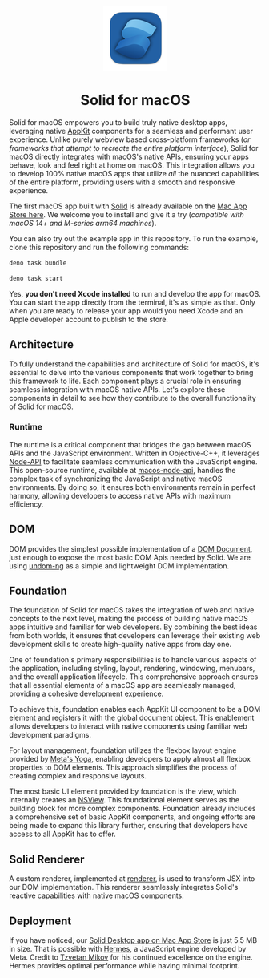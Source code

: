 <p align="center">
  <img src="./icon//icon-128.png" alt="Solid for macOS">
</p>

<h1 align="center">Solid for macOS</h1>

Solid for macOS empowers you to build truly native desktop apps, leveraging
native [AppKit](https://developer.apple.com/documentation/appkit) components for
a seamless and performant user experience. Unlike purely webview based
cross-platform frameworks (_or frameworks that attempt to recreate the entire
platform interface_), Solid for macOS directly integrates with macOS's native
APIs, ensuring your apps behave, look and feel right at home on macOS. This
integration allows you to develop 100% native macOS apps that utilize _all_ the
nuanced capabilities of the entire platform, providing users with a smooth and
responsive experience.

The first macOS app built with [Solid](https://www.solidjs.com/) is already
available on the
[Mac App Store here](https://apps.apple.com/us/app/solid-for-macos/id1574916360).
We welcome you to install and give it a try (_compatible with macOS 14+ and
M-series arm64 machines_).

You can also try out the example app in this repository. To run the example,
clone this repository and run the following commands:

```bash
deno task bundle
```

```bash
deno task start
```

Yes, **you don't need Xcode installed** to run and develop the app for macOS.
You can start the app directly from the terminal, it's as simple as that. Only
when you are ready to release your app would you need Xcode and an Apple
developer account to publish to the store.

## Architecture

To fully understand the capabilities and architecture of Solid for macOS, it's
essential to delve into the various components that work together to bring this
framework to life. Each component plays a crucial role in ensuring seamless
integration with macOS native APIs. Let's explore these components in detail to
see how they contribute to the overall functionality of Solid for macOS.

### Runtime

The runtime is a critical component that bridges the gap between macOS APIs and
the JavaScript environment. Written in Objective-C++, it leverages
[Node-API](https://nodejs.org/api/n-api.html#node-api) to facilitate seamless
communication with the JavaScript engine. This open-source runtime, available at
[macos-node-api](https://github.com/NativeScript/runtime-node-api), handles the
complex task of synchronizing the JavaScript and native macOS environments. By
doing so, it ensures both environments remain in perfect harmony, allowing
developers to access native APIs with maximum efficiency.

## DOM

DOM provides the simplest possible implementation of a
[DOM Document](https://developer.mozilla.org/en-US/docs/Web/API/Document_Object_Model),
just enough to expose the most basic DOM Apis needed by Solid. We are using
[undom-ng](https://github.com/ClassicOldSong/undom-ng) as a simple and
lightweight DOM implementation.

## Foundation

The foundation of Solid for macOS takes the integration of web and native
concepts to the next level, making the process of building native macOS apps
intuitive and familiar for web developers. By combining the best ideas from both
worlds, it ensures that developers can leverage their existing web development
skills to create high-quality native apps from day one.

One of foundation's primary responsibilities is to handle various aspects of the
application, including styling, layout, rendering, windowing, menubars, and the
overall application lifecycle. This comprehensive approach ensures that all
essential elements of a macOS app are seamlessly managed, providing a cohesive
development experience.

To achieve this, foundation enables each AppKit UI component to be a DOM element
and registers it with the global document object. This enablement allows
developers to interact with native components using familiar web development
paradigms.

For layout management, foundation utilizes the flexbox layout engine provided by
[Meta's Yoga](https://github.com/facebook/yoga), enabling developers to apply
almost all flexbox properties to DOM elements. This approach simplifies the
process of creating complex and responsive layouts.

The most basic UI element provided by foundation is the view, which internally
creates an [NSView](https://developer.apple.com/documentation/appkit/nsview).
This foundational element serves as the building block for more complex
components. Foundation already includes a comprehensive set of basic AppKit
components, and ongoing efforts are being made to expand this library further,
ensuring that developers have access to all AppKit has to offer.

## Solid Renderer

A custom renderer, implemented at [renderer](./solid-native/renderer.js), is
used to transform JSX into our DOM implementation. This renderer seamlessly
integrates Solid's reactive capabilities with native macOS components.

## Deployment

If you have noticed, our
[Solid Desktop app on Mac App Store](https://apps.apple.com/us/app/solid-for-macos/id1574916360)
is just 5.5 MB in size. That is possible with
[Hermes](https://github.com/facebook/hermes), a JavaScript engine developed by
Meta. Credit to [Tzvetan Mikov](https://github.com/tmikov) for his continued
excellence on the engine. Hermes provides optimal performance while having
minimal footprint.
